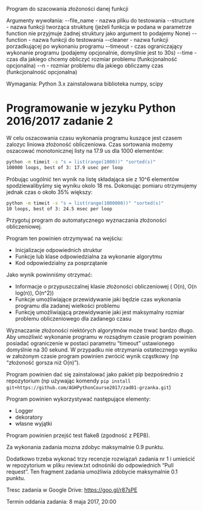 Program do szacowania złożoności danej funkcji

Argumenty wywołania:
--file_name - nazwa pliku do testowania
--structure - nazwa funkcji tworząca strukturę (jeżeli funkcja w podana w parametrze function nie przyjmuje żadnej struktury jako argument to podajemy None)
--function - nazwa funkcji do testowania
--cleaner - nazwa funkcji porzadkującej po wykonaniu programu
--timeout - czas ograniczający wykonanie programu (podajemy opcjonalnie, domyślnie jest to 30s)
--time - czas dla jakiego chcemy obliczyć rozmiar problemu (funkcjonalność opcjonalna)
--n - rozmiar problemu dla jakiego obliczamy czas (funkcjonalność opcjonalna)

Wymagania:
Python 3.x
zainstalowana biblioteka numpy, scipy


# Programowanie w jezyku Python 2016/2017 zadanie 2

W celu oszacowania czasu wykonania programu kuszące jest czasem zalozyc liniowa złożoność obliczeniowa.
Czas sortowania możemy oszacować monotonicznej listy na 17.9 us dla 1000 elementów:

```bash
python -m timeit -s "s = list(range(1000))" "sorted(s)"
100000 loops, best of 3: 17.9 usec per loop
```


Próbując uogólnić ten wynik na listę składająca sie z 10^6 elementów spodziewalibyśmy się wyniku okolo 18 ms. Dokonując pomiaru otrzymujemy jednak czas o około 35% większy: 

```bash
python -m timeit -s "s = list(range(1000000))" "sorted(s)"
10 loops, best of 3: 24.5 msec per loop
```


Przygotuj program do automatycznego wyznaczania złożoności obliczeniowej.

Program ten powinien otrzymywać na wejściu:
 -  Inicjalizacje odpowiednich struktur
 - Funkcje lub klase odpowiedzialna za wykonanie algorytmu
 - Kod odpowiedzialny za posprzątanie

Jako wynik powinniśmy otrzymać:
 - Informacje o przypuszczalnej klasie złożoności obliczeniowej ( O(n), O(n log(n)), O(n^2))
 - Funkcje umożliwiające przewidywanie jaki będzie czas wykonania programu dla zadanej wielkości problemu
 - Funkcję umożliwiającą przewidywanie jaki jest maksymalny rozmiar problemu obliczeniowego dla zadanego czasu

Wyznaczanie złożoności niektórych algorytmów może trwać bardzo długo. Aby umożliwić wykonanie programu w rozsądnym czasie program powinien posiadać ograniczenie w postaci parametru “timeout” ustawionego domyślnie na 30 sekund. W przypadku nie otrzymania ostatecznego wyniku w założonym czasie program powinien zwrócić wynik cząstkowy (np “złożoność gorsza niż O(n)”).

Program powinien dać się zainstalować jako pakiet pip bezpośrednio z repozytorium (np używając komendy 
`pip install git+https://github.com/AGHPythonCourse2017/zad01-grzanka.git`)

Program powinien wykorzystywać następujące elementy:
 - Logger
 - dekoratory
 - własne wyjątki

Program powinien przejść test flake8 (zgodność z PEP8).

Za wykonania zadania mozna zdobyc maksymalnie 0.9 punktu.

Dodatkowo trzeba wykonać trzy recenzje rozwiązań zadania nr 1 i umieścić w repozytorium w pliku review.txt odnośniki do odpowiednich “Pull request”. Ten fragment zadania umożliwia zdobycie maksymalnie 0.1 punktu.

Tresc zadania w Google Drive: https://goo.gl/r87sPE

Termin oddania zadania: 8 maja 2017, 20:00
